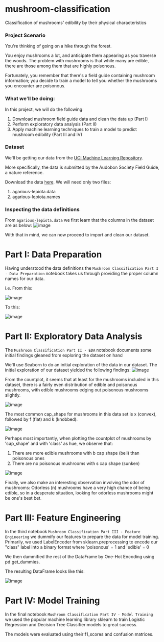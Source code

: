 # mushroom-classification
Classification of mushrooms' edibility by their physical characteristics
### Project Scenario

You're thinking of going on a hike through the forest.

You enjoy mushrooms a lot, and anticipate them appearing as you traverse the woods. The problem with mushrooms is that while many are edible, there are those among them that are highly poisonous.

Fortunately, you remember that there's a field guide containing mushroom information; you decide to train a model to tell you whether the mushrooms you encounter are poisonous.

### What we'll be doing:
In this project, we will do the following:

1. Download mushroom field guide data and clean the data up (Part I)
2. Perform exploratory data analysis (Part II)
3. Apply machine learning techniques to train a model to predict mushroom edibility (Part III and IV)

### Dataset
We'll be getting our data from the <a href='https://archive.ics.uci.edu/ml/datasets/Mushroom'>UCI Machine Learning Repository</a>. 

More specifically, the data is submitted by the Audobon Society Field Guide, a nature reference. 

Download the data <a href = 'https://archive.ics.uci.edu/ml/machine-learning-databases/mushroom/'>here</a>. We will need only two files:
1. agarious-lepiota.data
2. agarious-lepiota.names

### Inspecting the data definitions
From `agarious-lepiota.data` we first learn that the columns in the dataset are as below:
        ![image](https://user-images.githubusercontent.com/101868958/185567281-edb7a7e0-8110-497a-afd1-2f52f8de9e97.png)

With that in mind, we can now proceed to import and clean our dataset.

# Part I: Data Preparation
Having understood the data definitions the `Mushroom Classification Part I - Data Preparation` notebook takes us through providing the proper column names for our data.

i.e. From this:

![image](https://user-images.githubusercontent.com/101868958/185568339-805c584f-780b-465f-afed-af9b445e2daf.png)

To this:

![image](https://user-images.githubusercontent.com/101868958/185568524-ad6f5232-9604-4dfc-a8de-53cec1cfc519.png)

# Part II: Exploratory Data Analysis
The `Mushroom Classification Part II - EDA` notebook documents some initial findings gleaned from exploring the dataset on hand

We'll use Seaborn to do an initial exploration of the data in our dataset.
The initial exploration of our dataset yielded the following findings:
![image](https://user-images.githubusercontent.com/101868958/185568766-fe07f6b4-28f4-4612-9982-b6b1df016cd1.png)

From the countplot, it seems that at least for the mushrooms included in this dataset, there is a fairly even distribution of edible and poisonous mushrooms, with edible mushrooms edging out poisonous mushrooms slightly.

![image](https://user-images.githubusercontent.com/101868958/185569072-65b49731-947a-4e12-9f1f-9a02a874f38f.png)

The most common cap_shape for mushrooms in this data set is x (convex), followed by f (flat) and k (knobbed).

![image](https://user-images.githubusercontent.com/101868958/185569193-30c75197-2b71-4f50-b95d-343e219a5a66.png)

Perhaps most importantly, when plotting the countplot of mushrooms by 'cap_shape' and with 'class' as hue, we observe that:
1. There are more edible mushrooms with b cap shape (bell) than poisonous ones
2. There are no poisonous mushrooms with s cap shape (sunken)

![image](https://user-images.githubusercontent.com/101868958/185569580-8bdf6f59-073d-4d47-9b71-dcd529f5a792.png)

Finally, we also make an interesting observation involving the odor of mushrooms:
Odorless (n) mushrooms have a very high chance of being edible, so in a desperate situation, looking for odorless mushrooms might be one's best bet.

# Part III: Feature Engineering
In the third notebook `Mushroom Classification Part III - Feature Engineering` we dummify our features to prepare the data for model training.
Primarily, we used LabelEncoder from sklearn.preprocessing to encode our "class" label into a binary format where 'poisonous' = 1 and 'edible' = 0

We then dummified the rest of the DataFrame by One-Hot Encoding using pd.get_dummies.

The resulting DataFrame looks like this:

![image](https://user-images.githubusercontent.com/101868958/185572308-ed897c2c-d2c3-4f5a-911e-c3caf6e9924d.png)

# Part IV: Model Training
In the final notebook `Mushroom Classification Part IV - Model Training` we used the popular machine learning library sklearn to train Logistic Regression and Decision Tree Classifier models to great success.

The models were evaluated using their f1_scores and confusion matrices.


